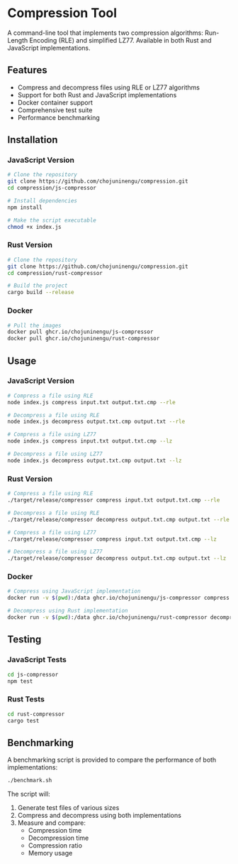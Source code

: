 # Compression Tool

A command-line tool that implements two compression algorithms: Run-Length Encoding (RLE) and simplified LZ77. Available in both Rust and JavaScript implementations.

## Features

- Compress and decompress files using RLE or LZ77 algorithms
- Support for both Rust and JavaScript implementations
- Docker container support
- Comprehensive test suite
- Performance benchmarking

## Installation

### JavaScript Version

```bash
# Clone the repository
git clone https://github.com/chojuninengu/compression.git
cd compression/js-compressor

# Install dependencies
npm install

# Make the script executable
chmod +x index.js
```

### Rust Version

```bash
# Clone the repository
git clone https://github.com/chojuninengu/compression.git
cd compression/rust-compressor

# Build the project
cargo build --release
```

### Docker

```bash
# Pull the images
docker pull ghcr.io/chojuninengu/js-compressor
docker pull ghcr.io/chojuninengu/rust-compressor
```

## Usage

### JavaScript Version

```bash
# Compress a file using RLE
node index.js compress input.txt output.txt.cmp --rle

# Decompress a file using RLE
node index.js decompress output.txt.cmp output.txt --rle

# Compress a file using LZ77
node index.js compress input.txt output.txt.cmp --lz

# Decompress a file using LZ77
node index.js decompress output.txt.cmp output.txt --lz
```

### Rust Version

```bash
# Compress a file using RLE
./target/release/compressor compress input.txt output.txt.cmp --rle

# Decompress a file using RLE
./target/release/compressor decompress output.txt.cmp output.txt --rle

# Compress a file using LZ77
./target/release/compressor compress input.txt output.txt.cmp --lz

# Decompress a file using LZ77
./target/release/compressor decompress output.txt.cmp output.txt --lz
```

### Docker

```bash
# Compress using JavaScript implementation
docker run -v $(pwd):/data ghcr.io/chojuninengu/js-compressor compress /data/input.txt /data/output.txt.cmp --rle

# Decompress using Rust implementation
docker run -v $(pwd):/data ghcr.io/chojuninengu/rust-compressor decompress /data/output.txt.cmp /data/output.txt --lz
```

## Testing

### JavaScript Tests

```bash
cd js-compressor
npm test
```

### Rust Tests

```bash
cd rust-compressor
cargo test
```

## Benchmarking

A benchmarking script is provided to compare the performance of both implementations:

```bash
./benchmark.sh
```

The script will:

1. Generate test files of various sizes
2. Compress and decompress using both implementations
3. Measure and compare:
   - Compression time
   - Decompression time
   - Compression ratio
   - Memory usage
